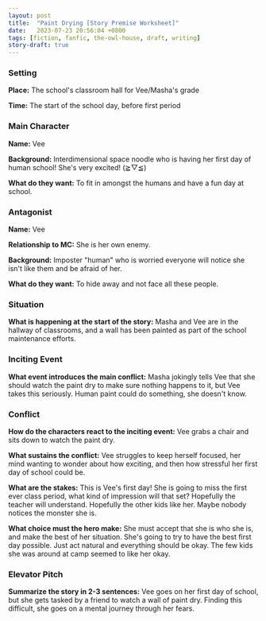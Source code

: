 ```yaml
---
layout: post
title:  "Paint Drying [Story Premise Worksheet]"
date:   2023-07-23 20:56:04 +0800
tags: [fiction, fanfic, the-owl-house, draft, writing]
story-draft: true
---
```


### Setting

**Place:** The school's classroom hall for Vee/Masha's grade

**Time:** The start of the school day, before first period

### Main Character

**Name:** Vee

**Background:** Interdimensional space noodle who is having her first day of human school! She's very excited! (≧▽≦)

**What do they want:** To fit in amongst the humans and have a fun day at school.

### Antagonist

**Name:** Vee

**Relationship to MC:** She is her own enemy.

**Background:** Imposter "human" who is worried everyone will notice she isn't like them and be afraid of her.

**What do they want:** To hide away and not face all these people.

### Situation

**What is happening at the start of the story:** Masha and Vee are in the hallway of classrooms, and a wall has been painted as part of the school maintenance efforts.

### Inciting Event

**What event introduces the main conflict:** Masha jokingly tells Vee that she should watch the paint dry to make sure nothing happens to it, but Vee takes this seriously. Human paint could do something, she doesn't know.

### Conflict

**How do the characters react to the inciting event:** Vee grabs a chair and sits down to watch the paint dry.

**What sustains the conflict:** Vee struggles to keep herself focused, her mind wanting to wonder about how exciting, and then how stressful her first day of school could be.

**What are the stakes:** This is Vee's first day! She is going to miss the first ever class period, what kind of impression will that set? Hopefully the teacher will understand. Hopefully the other kids like her. Maybe nobody notices the monster she is.

**What choice must the hero make:** She must accept that she is who she is, and make the best of her situation. She's going to try to have the best first day possible. Just act natural and everything should be okay. The few kids she was around at camp seemed to like her okay.

### Elevator Pitch

**Summarize the story in 2-3 sentences:** Vee goes on her first day of school, but she gets tasked by a friend to watch a wall of paint dry. Finding this difficult, she goes on a mental journey through her fears.
